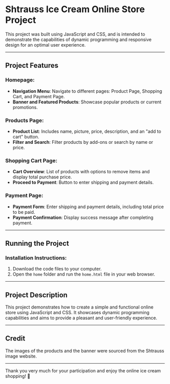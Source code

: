 # Shtrauss Ice Cream Online Store Project

This project was built using JavaScript and CSS, and is intended to demonstrate the capabilities of dynamic programming and responsive design for an optimal user experience.

---

## Project Features

### Homepage:

- **Navigation Menu**: Navigate to different pages: Product Page, Shopping Cart, and Payment Page.
- **Banner and Featured Products**: Showcase popular products or current promotions.

### Products Page:

- **Product List**: Includes name, picture, price, description, and an "add to cart" button.
- **Filter and Search**: Filter products by add-ons or search by name or price.

### Shopping Cart Page:

- **Cart Overview**: List of products with options to remove items and display total purchase price.
- **Proceed to Payment**: Button to enter shipping and payment details.

### Payment Page:

- **Payment Form**: Enter shipping and payment details, including total price to be paid.
- **Payment Confirmation**: Display success message after completing payment.

---

## Running the Project

### Installation Instructions:

1. Download the code files to your computer.
2. Open the `home` folder and run the `home.html` file in your web browser.

---

## Project Description

This project demonstrates how to create a simple and functional online store using JavaScript and CSS. It showcases dynamic programming capabilities and aims to provide a pleasant and user-friendly experience.

---

## Credit

The images of the products and the banner were sourced from the Shtrauss image website.

---

Thank you very much for your participation and enjoy the online ice cream shopping! 🍦
